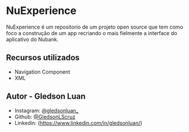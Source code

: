 # NuExperience

NuExperience é um repositorio de um projeto open source que tem como foco a construção de um app recriando o mais fielmente a interface do aplicativo do Nubank.

## Recursos utilizados

- Navigation Component
- XML

## **Autor - Gledson Luan**

- Instagram: [@gledsonluan_](https://www.instagram.com/gledsonluan_/)
- Github: [@GledsonLScruz](https://github.com/GledsonLScruz/)
- Linkedin:  (https://www.linkedin.com/in/gledsonluan/)
